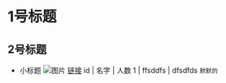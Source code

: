 # 1号标题
## 2号标题
* 小标题
![图片](C:\Users\Administrator\Desktop\捕获.JPG)
[链接](http://github.com)
id | 名字 | 人数
1 | ffsddfs | dfsdfds
`默默的`
